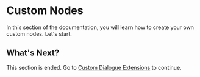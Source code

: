 # Custom Nodes

In this section of the documentation, you will learn how to create your own custom nodes. Let's start.

## What's Next?

This section is ended. Go to [Custom Dialogue Extensions](custom-dialogue-extensions.md) to continue.